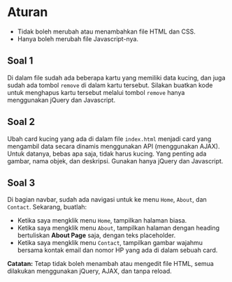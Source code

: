 # Aturan

- Tidak boleh merubah atau menambahkan file HTML dan CSS.
- Hanya boleh merubah file Javascript-nya.

## Soal 1

Di dalam file sudah ada beberapa kartu yang memiliki data kucing, dan juga sudah ada tombol `remove` di dalam kartu tersebut. Silakan buatkan kode untuk menghapus kartu tersebut melalui tombol `remove` hanya menggunakan jQuery dan Javascript.

## Soal 2

Ubah card kucing yang ada di dalam file `index.html` menjadi card yang mengambil data secara dinamis menggunakan API (menggunakan AJAX). Untuk datanya, bebas apa saja, tidak harus kucing. Yang penting ada gambar, nama objek, dan deskripsi. Gunakan hanya jQuery dan Javascript.

## Soal 3

Di bagian navbar, sudah ada navigasi untuk ke menu `Home`, `About`, dan `Contact`. Sekarang, buatlah:

- Ketika saya mengklik menu `Home`, tampilkan halaman biasa.
- Ketika saya mengklik menu `About`, tampilkan halaman dengan heading bertuliskan **About Page** saja, dengan teks placeholder.
- Ketika saya mengklik menu `Contact`, tampilkan gambar wajahmu bersama kontak email dan nomor HP yang ada di dalam sebuah card.

**Catatan:** Tetap tidak boleh menambah atau mengedit file HTML, semua dilakukan menggunakan jQuery, AJAX, dan tanpa reload.
